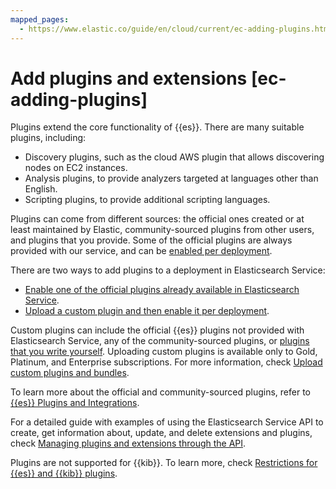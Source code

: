 ```yaml
---
mapped_pages:
  - https://www.elastic.co/guide/en/cloud/current/ec-adding-plugins.html
---
```


# Add plugins and extensions [ec-adding-plugins]

Plugins extend the core functionality of {{es}}. There are many suitable plugins, including:

* Discovery plugins, such as the cloud AWS plugin that allows discovering nodes on EC2 instances.
* Analysis plugins, to provide analyzers targeted at languages other than English.
* Scripting plugins, to provide additional scripting languages.

Plugins can come from different sources: the official ones created or at least maintained by Elastic, community-sourced plugins from other users, and plugins that you provide. Some of the official plugins are always provided with our service, and can be [enabled per deployment](asciidocalypse://docs/elasticsearch/docs/reference/elasticsearch-plugins/cloud/ec-adding-elastic-plugins.md).

There are two ways to add plugins to a deployment in Elasticsearch Service:

* [Enable one of the official plugins already available in Elasticsearch Service](asciidocalypse://docs/elasticsearch/docs/reference/elasticsearch-plugins/cloud/ec-adding-elastic-plugins.md).
* [Upload a custom plugin and then enable it per deployment](upload-custom-plugins-bundles.md).

Custom plugins can include the official {{es}} plugins not provided with Elasticsearch Service, any of the community-sourced plugins, or [plugins that you write yourself](asciidocalypse://docs/elasticsearch/docs/extend/create-elasticsearch-plugins/index.md). Uploading custom plugins is available only to Gold, Platinum, and Enterprise subscriptions. For more information, check [Upload custom plugins and bundles](upload-custom-plugins-bundles.md).

To learn more about the official and community-sourced plugins, refer to [{{es}} Plugins and Integrations](asciidocalypse://docs/elasticsearch/docs/reference/elasticsearch-plugins/index.md).

For a detailed guide with examples of using the Elasticsearch Service API to create, get information about, update, and delete extensions and plugins, check [Managing plugins and extensions through the API](manage-plugins-extensions-through-api.md).

Plugins are not supported for {{kib}}. To learn more, check [Restrictions for {{es}} and {{kib}} plugins](restrictions-known-problems.md#ec-restrictions-plugins).




